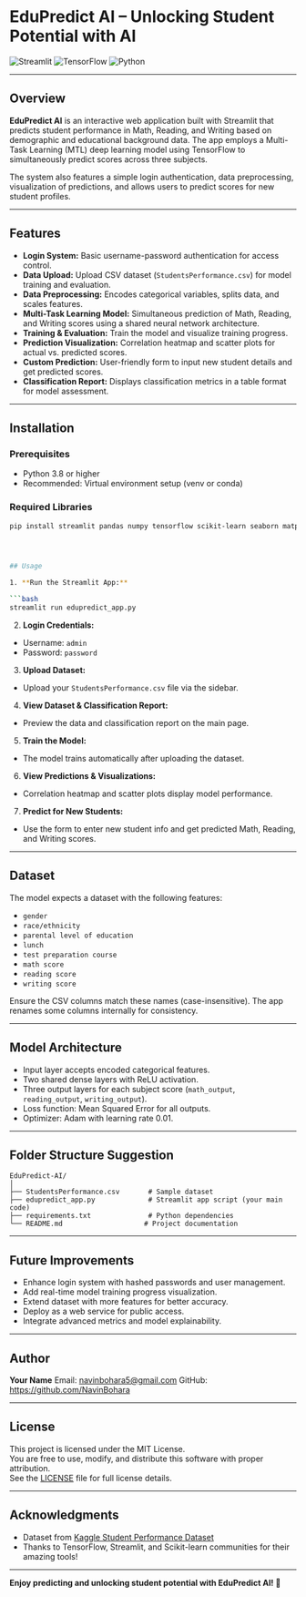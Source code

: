 # EduPredict AI – Unlocking Student Potential with AI

![Streamlit](https://img.shields.io/badge/Streamlit-App-orange) ![TensorFlow](https://img.shields.io/badge/TensorFlow-Deep_Learning-red) ![Python](https://img.shields.io/badge/Python-3.8+-blue)

---

## Overview

**EduPredict AI** is an interactive web application built with Streamlit that predicts student performance in Math, Reading, and Writing based on demographic and educational background data. The app employs a Multi-Task Learning (MTL) deep learning model using TensorFlow to simultaneously predict scores across three subjects.

The system also features a simple login authentication, data preprocessing, visualization of predictions, and allows users to predict scores for new student profiles.

---

## Features

- **Login System:** Basic username-password authentication for access control.
- **Data Upload:** Upload CSV dataset (`StudentsPerformance.csv`) for model training and evaluation.
- **Data Preprocessing:** Encodes categorical variables, splits data, and scales features.
- **Multi-Task Learning Model:** Simultaneous prediction of Math, Reading, and Writing scores using a shared neural network architecture.
- **Training & Evaluation:** Train the model and visualize training progress.
- **Prediction Visualization:** Correlation heatmap and scatter plots for actual vs. predicted scores.
- **Custom Prediction:** User-friendly form to input new student details and get predicted scores.
- **Classification Report:** Displays classification metrics in a table format for model assessment.

---

## Installation

### Prerequisites

- Python 3.8 or higher
- Recommended: Virtual environment setup (venv or conda)

### Required Libraries

```bash
pip install streamlit pandas numpy tensorflow scikit-learn seaborn matplotlib




## Usage

1. **Run the Streamlit App:**

```bash
streamlit run edupredict_app.py
```

2. **Login Credentials:**

* Username: `admin`
* Password: `password`

3. **Upload Dataset:**

* Upload your `StudentsPerformance.csv` file via the sidebar.

4. **View Dataset & Classification Report:**

* Preview the data and classification report on the main page.

5. **Train the Model:**

* The model trains automatically after uploading the dataset.

6. **View Predictions & Visualizations:**

* Correlation heatmap and scatter plots display model performance.

7. **Predict for New Students:**

* Use the form to enter new student info and get predicted Math, Reading, and Writing scores.

---

## Dataset

The model expects a dataset with the following features:

* `gender`
* `race/ethnicity`
* `parental level of education`
* `lunch`
* `test preparation course`
* `math score`
* `reading score`
* `writing score`

Ensure the CSV columns match these names (case-insensitive). The app renames some columns internally for consistency.

---

## Model Architecture

* Input layer accepts encoded categorical features.
* Two shared dense layers with ReLU activation.
* Three output layers for each subject score (`math_output`, `reading_output`, `writing_output`).
* Loss function: Mean Squared Error for all outputs.
* Optimizer: Adam with learning rate 0.01.

---

## Folder Structure Suggestion

```
EduPredict-AI/
│
├── StudentsPerformance.csv       # Sample dataset
├── edupredict_app.py             # Streamlit app script (your main code)
├── requirements.txt              # Python dependencies
└── README.md                    # Project documentation
```

---

## Future Improvements

* Enhance login system with hashed passwords and user management.
* Add real-time model training progress visualization.
* Extend dataset with more features for better accuracy.
* Deploy as a web service for public access.
* Integrate advanced metrics and model explainability.

---

## Author

**Your Name**
Email: navinbohara5@gmail.com
GitHub: https://github.com/NavinBohara

---

## License

This project is licensed under the MIT License.  
You are free to use, modify, and distribute this software with proper attribution.  
See the [LICENSE](LICENSE) file for full license details.


---

## Acknowledgments

* Dataset from [Kaggle Student Performance Dataset](https://www.kaggle.com/datasets/spscientist/students-performance-in-exams)
* Thanks to TensorFlow, Streamlit, and Scikit-learn communities for their amazing tools!

---

**Enjoy predicting and unlocking student potential with EduPredict AI! 🚀**


